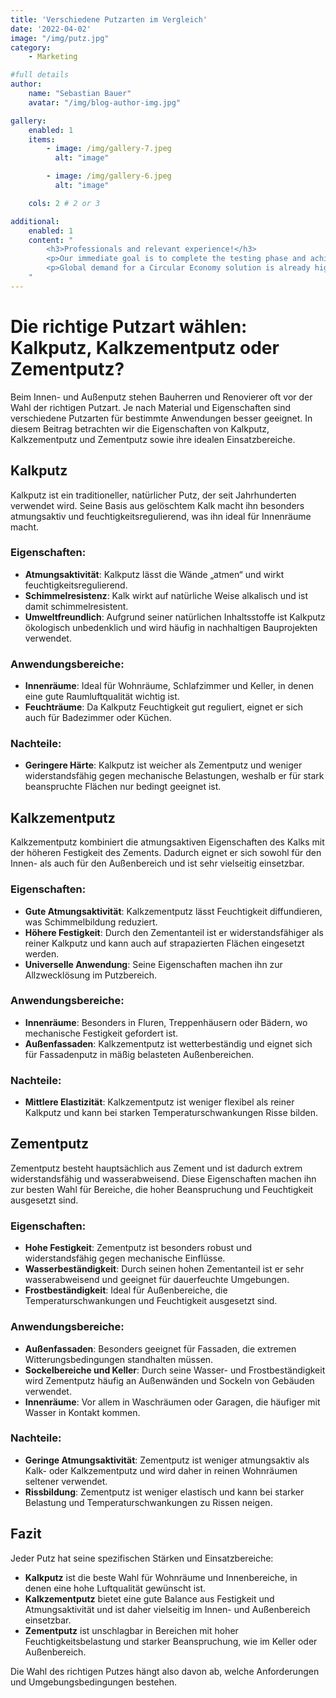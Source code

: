 ```yaml
---
title: 'Verschiedene Putzarten im Vergleich'
date: '2022-04-02'
image: "/img/putz.jpg"
category:
    - Marketing

#full details
author:
    name: "Sebastian Bauer"
    avatar: "/img/blog-author-img.jpg"

gallery:
    enabled: 1
    items:
        - image: /img/gallery-7.jpeg
          alt: "image"

        - image: /img/gallery-6.jpeg
          alt: "image"

    cols: 2 # 2 or 3

additional:
    enabled: 1
    content: "
        <h3>Professionals and relevant experience!</h3>
        <p>Our immediate goal is to complete the testing phase and achieve the certification, which will allow us to bring our product to market by the end of the year. We are actively engaging with waste to energy operators, concrete manufacturers, and the wider construction industry.</p>
        <p>Global demand for a Circular Economy solution is already high, with global concrete manufacturers engaging with us to develop specific testing programmes.</p>
    "
---
```



# Die richtige Putzart wählen: Kalkputz, Kalkzementputz oder Zementputz?

Beim Innen- und Außenputz stehen Bauherren und Renovierer oft vor der Wahl der richtigen Putzart. Je nach Material und Eigenschaften sind verschiedene Putzarten für bestimmte Anwendungen besser geeignet. In diesem Beitrag betrachten wir die Eigenschaften von Kalkputz, Kalkzementputz und Zementputz sowie ihre idealen Einsatzbereiche.

## Kalkputz
Kalkputz ist ein traditioneller, natürlicher Putz, der seit Jahrhunderten verwendet wird. Seine Basis aus gelöschtem Kalk macht ihn besonders atmungsaktiv und feuchtigkeitsregulierend, was ihn ideal für Innenräume macht.

### Eigenschaften:
- **Atmungsaktivität**: Kalkputz lässt die Wände „atmen“ und wirkt feuchtigkeitsregulierend.
- **Schimmelresistenz**: Kalk wirkt auf natürliche Weise alkalisch und ist damit schimmelresistent.
- **Umweltfreundlich**: Aufgrund seiner natürlichen Inhaltsstoffe ist Kalkputz ökologisch unbedenklich und wird häufig in nachhaltigen Bauprojekten verwendet.

### Anwendungsbereiche:
- **Innenräume**: Ideal für Wohnräume, Schlafzimmer und Keller, in denen eine gute Raumluftqualität wichtig ist.
- **Feuchträume**: Da Kalkputz Feuchtigkeit gut reguliert, eignet er sich auch für Badezimmer oder Küchen.
  
### Nachteile:
- **Geringere Härte**: Kalkputz ist weicher als Zementputz und weniger widerstandsfähig gegen mechanische Belastungen, weshalb er für stark beanspruchte Flächen nur bedingt geeignet ist.

## Kalkzementputz
Kalkzementputz kombiniert die atmungsaktiven Eigenschaften des Kalks mit der höheren Festigkeit des Zements. Dadurch eignet er sich sowohl für den Innen- als auch für den Außenbereich und ist sehr vielseitig einsetzbar.

### Eigenschaften:
- **Gute Atmungsaktivität**: Kalkzementputz lässt Feuchtigkeit diffundieren, was Schimmelbildung reduziert.
- **Höhere Festigkeit**: Durch den Zementanteil ist er widerstandsfähiger als reiner Kalkputz und kann auch auf strapazierten Flächen eingesetzt werden.
- **Universelle Anwendung**: Seine Eigenschaften machen ihn zur Allzwecklösung im Putzbereich.

### Anwendungsbereiche:
- **Innenräume**: Besonders in Fluren, Treppenhäusern oder Bädern, wo mechanische Festigkeit gefordert ist.
- **Außenfassaden**: Kalkzementputz ist wetterbeständig und eignet sich für Fassadenputz in mäßig belasteten Außenbereichen.

### Nachteile:
- **Mittlere Elastizität**: Kalkzementputz ist weniger flexibel als reiner Kalkputz und kann bei starken Temperaturschwankungen Risse bilden.

## Zementputz
Zementputz besteht hauptsächlich aus Zement und ist dadurch extrem widerstandsfähig und wasserabweisend. Diese Eigenschaften machen ihn zur besten Wahl für Bereiche, die hoher Beanspruchung und Feuchtigkeit ausgesetzt sind.

### Eigenschaften:
- **Hohe Festigkeit**: Zementputz ist besonders robust und widerstandsfähig gegen mechanische Einflüsse.
- **Wasserbeständigkeit**: Durch seinen hohen Zementanteil ist er sehr wasserabweisend und geeignet für dauerfeuchte Umgebungen.
- **Frostbeständigkeit**: Ideal für Außenbereiche, die Temperaturschwankungen und Feuchtigkeit ausgesetzt sind.

### Anwendungsbereiche:
- **Außenfassaden**: Besonders geeignet für Fassaden, die extremen Witterungsbedingungen standhalten müssen.
- **Sockelbereiche und Keller**: Durch seine Wasser- und Frostbeständigkeit wird Zementputz häufig an Außenwänden und Sockeln von Gebäuden verwendet.
- **Innenräume**: Vor allem in Waschräumen oder Garagen, die häufiger mit Wasser in Kontakt kommen.

### Nachteile:
- **Geringe Atmungsaktivität**: Zementputz ist weniger atmungsaktiv als Kalk- oder Kalkzementputz und wird daher in reinen Wohnräumen seltener verwendet.
- **Rissbildung**: Zementputz ist weniger elastisch und kann bei starker Belastung und Temperaturschwankungen zu Rissen neigen.

## Fazit
Jeder Putz hat seine spezifischen Stärken und Einsatzbereiche:

- **Kalkputz** ist die beste Wahl für Wohnräume und Innenbereiche, in denen eine hohe Luftqualität gewünscht ist.
- **Kalkzementputz** bietet eine gute Balance aus Festigkeit und Atmungsaktivität und ist daher vielseitig im Innen- und Außenbereich einsetzbar.
- **Zementputz** ist unschlagbar in Bereichen mit hoher Feuchtigkeitsbelastung und starker Beanspruchung, wie im Keller oder Außenbereich.

Die Wahl des richtigen Putzes hängt also davon ab, welche Anforderungen und Umgebungsbedingungen bestehen.

